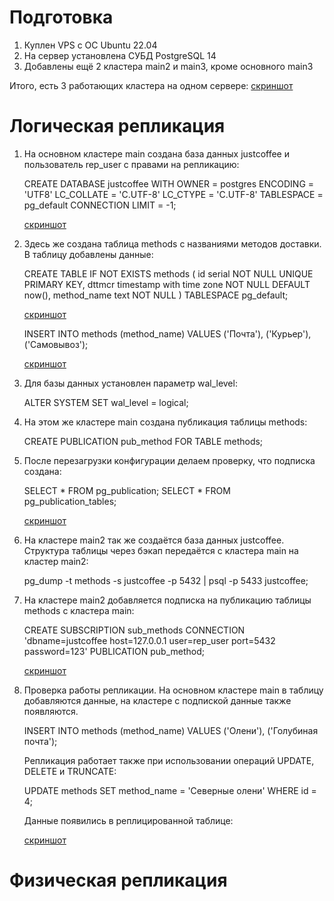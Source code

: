 # Подготовка

1. Куплен VPS c ОС Ubuntu 22.04 
1. На сервер установлена СУБД PostgreSQL 14
1. Добавлены ещё 2 кластера main2 и main3, кроме основного main3

Итого, есть 3 работающих кластера на одном сервере:
[скриншот](/images/log_repl/clusters.jpg)

# Логическая репликация

1. На основном кластере main создана база данных justcoffee и пользователь rep_user с правами на репликацию:

    CREATE DATABASE justcoffee
        WITH
        OWNER = postgres
        ENCODING = 'UTF8'
        LC_COLLATE = 'C.UTF-8'
        LC_CTYPE = 'C.UTF-8'
        TABLESPACE = pg_default
        CONNECTION LIMIT = -1;

    [скриншот](/images/log_repl/bd.jpg)

1. Здесь же создана таблица methods с названиями методов доставки. В таблицу добавлены данные:

    CREATE TABLE IF NOT EXISTS methods
    (
        id serial NOT NULL UNIQUE PRIMARY KEY,
        dttmcr timestamp with time zone NOT NULL DEFAULT now(),
        method_name text NOT NULL
    )
    TABLESPACE pg_default;

    [скриншот](/images/log_repl/create_table.jpg)

    INSERT INTO methods (method_name) 
    VALUES ('Почта'), ('Курьер'), ('Самовывоз');

    [скриншот](/images/log_repl/insert.jpg)

1. Для базы данных установлен параметр wal_level:

    ALTER SYSTEM SET wal_level = logical;

1. На этом же кластере main создана публикация таблицы methods:

    CREATE PUBLICATION pub_method FOR TABLE methods;

1. После перезагрузки конфигурации делаем проверку, что подписка создана:

    SELECT * FROM pg_publication;
    SELECT * FROM pg_publication_tables;

    [скриншот](/images/log_repl/%D0%BF%D1%80%D0%BE%D0%B2%D0%B5%D1%80%D0%BA%D0%B0.jpg)

1. На кластере main2 так же создаётся база данных justcoffee. Структура таблицы через бэкап передаётся с кластера main на кластер main2: 

    pg_dump -t methods -s justcoffee -p 5432 | psql -p 5433 justcoffee;

1. На кластере main2 добавляется подписка на публикацию таблицы methods с кластера main:

    CREATE SUBSCRIPTION sub_methods 
    CONNECTION 'dbname=justcoffee host=127.0.0.1 user=rep_user port=5432 password=123' 
    PUBLICATION pub_method;

    [скриншот](/images/log_repl/create_subscription.jpg)

1. Проверка работы репликации. На основном кластере main в таблицу добавляются данные, на кластере с подпиской данные также появляются. 

    INSERT INTO methods (method_name) VALUES ('Олени'), ('Голубиная почта');

    Репликация работает также при использовании операций UPDATE, DELETE и TRUNCATE:

    UPDATE methods SET method_name = 'Северные олени' WHERE id = 4;

    Данные появились в реплицированной таблице:

    [скриншот](/images/log_repl/%D0%BF%D1%80%D0%BE%D0%B2%D0%B5%D1%80%D0%BA%D0%B0_%D1%80%D0%B5%D0%BF%D0%BB%D0%B8%D0%BA%D0%B0%D1%86%D0%B8%D0%B8.jpg)

# Физическая репликация
